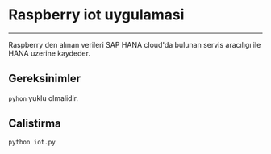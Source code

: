 # Raspberry iot uygulamasi
-----------------

Raspberry den alınan verileri SAP HANA cloud'da bulunan servis aracılıgı ile HANA uzerine kaydeder.

Gereksinimler
-------
`pyhon` yuklu olmalidir.

Calistirma
-------

`python iot.py`
